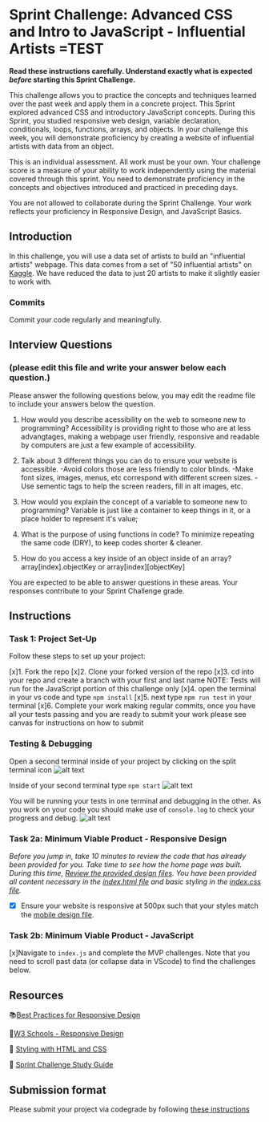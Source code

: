 # Sprint Challenge: Advanced CSS and Intro to JavaScript - Influential Artists =TEST

**Read these instructions carefully. Understand exactly what is expected _before_ starting this Sprint Challenge.**

This challenge allows you to practice the concepts and techniques learned over the past week and apply them in a concrete project. This Sprint explored advanced CSS and introductory JavaScript concepts. During this Sprint, you studied responsive web design, variable declaration, conditionals, loops, functions, arrays, and objects. In your challenge this week, you will demonstrate proficiency by creating a website of influential artists with data from an object.

This is an individual assessment. All work must be your own. Your challenge score is a measure of your ability to work independently using the material covered through this sprint. You need to demonstrate proficiency in the concepts and objectives introduced and practiced in preceding days.

You are not allowed to collaborate during the Sprint Challenge. Your work reflects your proficiency in Responsive Design, and JavaScript Basics.


## Introduction

In this challenge, you will use a data set of artists to build an "influential artists" webpage. This data comes from a set of "50 influential artists" on [Kaggle](https://www.kaggle.com/ikarus777/best-artworks-of-all-time). We have reduced the data to just 20 artists to make it slightly easier to work with.

### Commits

Commit your code regularly and meaningfully. 

## Interview Questions
### (please edit this file and write your answer below each question.)

Please answer the following questions below, you may edit the readme file to include your answers below the question.

1. How would you describe acessibility on the web to someone new to programming?
    Accessibility is providing right to those who are at less advangtages, making a webpage user friendly, responsive and readable by computers are just a few example of accessibility.

2. Talk about 3 different things you can do to ensure your website is accessible. 
    -Avoid colors those are less friendly to color blinds.
    -Make font sizes, images, menus, etc correspond with different screen sizes.
    -Use sementic tags to help the screen readers, fill in alt images, etc.

3. How would you explain the concept of a variable to someone new to programming?
    Variable is just like a container to keep things in it, or a place holder to represent it's value;

4. What is the purpose of using functions in code?
    To minimize repeating the same code (DRY), to keep codes shorter & cleaner.

5. How do you access a key inside of an object inside of an array?
    array[index].objectKey or array[index][objectKey]

You are expected to be able to answer questions in these areas. Your responses contribute to your Sprint Challenge grade. 

## Instructions

### Task 1: Project Set-Up

Follow these steps to set up your project:

[x]1. Fork the repo
[x]2. Clone your forked version of the repo
[x]3. cd into your repo and create a branch with your first and last name
NOTE: Tests will run for the JavaScript portion of this challenge only
[x]4. open the terminal in your vs code and type `npm install`
[x]5. next type `npm run test` in your terminal
[x]6. Complete your work making regular commits, once you have all your tests passing and you are ready to submit your work please see canvas for instructions on how to submit

### Testing & Debugging

Open a second terminal inside of your project by clicking on the split terminal icon
![alt text](assets/split_terminal.png "Split Terminal")

Inside of your second terminal type `npm start` 
![alt text](assets/npm_start.png "type npm start")

You will be running your tests in one terminal and debugging in the other. As you work on your code you should make use of `console.log` to check your progress and debug.
![alt text](assets/tests_debug_terminal_final.png "your terminal should look like this")

### Task 2a:  Minimum Viable Product - Responsive Design

*Before you jump in, take 10 minutes to review the code that has already been provided for you. Take time to see how the home page was built. During this time, [Review the provided design files](design/). You have been provided all content necessary in the [index.html file](index.html) and basic styling in the [index.css file](css/index.css).*

* [x] Ensure your website is responsive at 500px such that your styles match the [mobile design file](design/Mobile.png).

### Task 2b: Minimum Viable Product - JavaScript

[x]Navigate to `index.js` and complete the MVP challenges. Note that you need to scroll past data (or collapse data in VScode) to find the challenges below.



## Resources

📚[Best Practices for Responsive Design](https://www.browserstack.com/guide/responsive-design-breakpoints)

🤝[W3 Schools - Responsive Design](https://www.w3schools.com/html/html_responsive.asp)

👀 [Styling with HTML and CSS](https://www.w3schools.com/html/html_css.asp)

🦄 [Sprint Challenge Study Guide](https://www.notion.so/lambdaschool/Unit-1-Sprint-2-Study-Guide-16f656025c8744458addb068e6348101)


## Submission format

Please submit your project via codegrade by following [these instructions](https://www.notion.so/lambdaschool/Submitting-an-assignment-via-Code-Grade-A-Step-by-Step-Walkthrough-07bd65f5f8364e709ecb5064735ce374)


